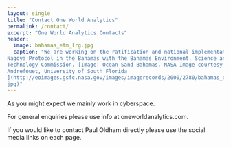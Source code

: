 ```yaml
---
layout: single
title: "Contact One World Analytics"
permalink: /contact/
excerpt: "One World Analytics Contacts"
header:
  image: bahamas_etm_lrg.jpg
  caption: "We are working on the ratification and national implementation of the
Nagoya Protocol in the Bahamas with the Bahamas Environment, Science and
Technology Commission. [Image: Ocean Sand Bahamas. NASA Image courtesy Serge
Andrefouet, University of South Florida
](http://eoimages.gsfc.nasa.gov/images/imagerecords/2000/2780/bahamas_etm_lrg.
jpg)"
---
```


As you might expect we mainly work in cyberspace.

For general enquiries please use info at oneworldanalytics.com.

If you would like to contact Paul Oldham directly please use the social media
links on each page.